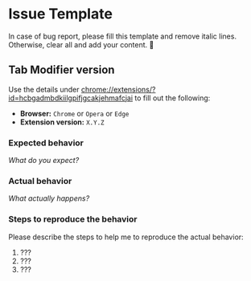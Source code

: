 # Issue Template

In case of bug report, please fill this template and remove italic lines. Otherwise, clear all and add your content. 🙂

## Tab Modifier version

Use the details under [chrome://extensions/?id=hcbgadmbdkiilgpifjgcakjehmafcjai](chrome://extensions/?id=hcbgadmbdkiilgpifjgcakjehmafcjai) to fill out the following:

- **Browser:** `Chrome` or `Opera` or `Edge`
- **Extension version:** `X.Y.Z`

### Expected behavior

_What do you expect?_

### Actual behavior

_What actually happens?_

### Steps to reproduce the behavior

Please describe the steps to help me to reproduce the actual behavior:

1. ???
2. ???
3. ???
